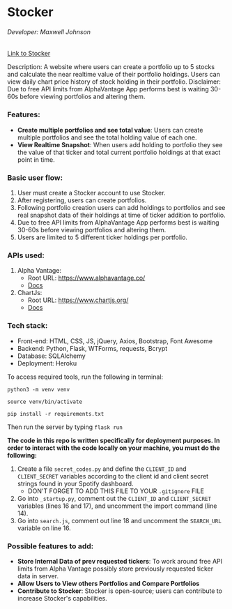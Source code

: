 # Stocker

###### Developer: Maxwell Johnson

[Link to Stocker](https://herokuapphere/) 

Description: A website where users can create a portfolio up to 5 stocks and calculate the near realtime value of their portfolio holdings. Users can view daily chart price history of stock holding in their portfolio. Disclaimer: Due to free API limits from AlphaVantage App performs best is waiting 30-60s before viewing portfolios and altering them.

### Features:
- **Create multiple portfolios and see total value**: Users can create multiple portfolios and see the total holding value of each one.
- **View Realtime Snapshot**: When users add holding to portfolio they see the value of that ticker and total current portfolio holdings at that exact point in time.
    
### Basic user flow:
1. User must create a Stocker account to use Stocker. 
2. After registering, users can create portfolios.
3. Following portfolio creation users can add holdings to portfolios and see real snapshot data of their holdings at time of ticker addition to portfolio.
4. Due to free API limits from AlphaVantage App performs best is waiting 30-60s before viewing portfolios and altering them.
5. Users are limited to 5 different ticker holdings per portfolio.

### APIs used: 
1. Alpha Vantage:
    - Root URL: https://www.alphavantage.co/
    - [Docs](https://www.alphavantage.co/documentation/)
2. ChartJs:
    - Root URL: https://www.chartjs.org/
    - [Docs](https://www.chartjs.org/docs/latest/)
    
### Tech stack:
- Front-end: HTML, CSS, JS, jQuery, Axios, Bootstrap, Font Awesome
- Backend: Python, Flask, WTForms, requests, Bcrypt
- Database: SQLAlchemy
- Deployment: Heroku

To access required tools, run the following in terminal:

`python3 -m venv venv`

`source venv/bin/activate`

`pip install -r requirements.txt`


Then run the server by typing `flask run`

**The code in this repo is written specifically for deployment purposes. In order to interact with the code locally on your machine, you must do the following:**
1. Create a file `secret_codes.py` and define the `CLIENT_ID` and `CLIENT_SECRET` variables according to the client id and client secret strings found in your Spotify dashboard.
    - DON'T FORGET TO ADD THIS FILE TO YOUR `.gitignore` FILE
5. Go into `_startup.py`, comment out the `CLIENT_ID` and `CLIENT_SECRET` variables (lines 16 and 17), and uncomment the import command (line 14).
6. Go into `search.js`, comment out line 18 and uncomment the `SEARCH_URL` variable on line 16.

### Possible features to add:
- **Store Internal Data of prev requested tickers**: To work around free API limits from Alpha Vantage possibly store previously requested ticker data in server.
- **Allow Users to View others Portfolios and Compare Portfolios**
- **Contribute to Stocker**: Stocker is open-source; users can contribute to increase Stocker's capabilities.



